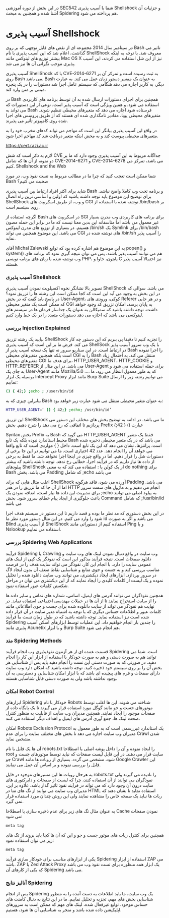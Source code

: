 در این بخش از دوره آموزشی SEC542 شما با آسیب پذیری Shellshock و جزئیات آن آشنا شده و همچنین به مبحث Spidering هم پرداخته می شود.

# آسیب پذیری Shellshock

در سپتامبر سال 2014 مجموعه ای از نقص های قابل توجهی که بر روی Bash تاثیر می گذاشت، اعلام شد که این آسیب پذیری با نام ShellShock معروف شد. با توجه به اینکه بیشتر توزیع های لینوکس مانند Mac OS X نیز از این شل استفاده می کردند، این آسیب پذیری موجب نگرانی آن ها نیز می شد.

آسیب پذیری ShellShock با کد CVE-2014-6271 به ثبت رسیده است و تمرکز آن بر روی Bash می باشد. Bash به عنوان یک مفسر دستور زبان عمل می کند. به عبارت دیگر، به کاربر اجازه می دهد هنگامی که سیستم عامل اجرا شد دستورات را در یک پنجره مبتنی بر متن وارد کند.

در Bash همچنین برای اجرای دستورات ارسال شده به آن توسط برنامه های کاربردی استفاده می شود. و همین ویژگی است که آسیب پذیر است. نوعی از این دستورات که می تواند به Bash فرستاده شود اجازه می دهد که متغیرهای محیطی تنظیم شوند. متغیرهای محیطی پویا، مقادیر نامگذاری شده ای هستند که از طریق پروسس های اجرا شده روی کامپیوتر تأثیر می پذیرند.

در واقع این آسیب پذیری بیانگر این است که مهاجم می تواند کدهای مخرب خود را به متغیرهای محیطی پیوست کند و به محض اینکه متغیر دریافت شد کد مهاجم اجرا شود.

https://cert.razi.ac.ir

لازم به ذکر است که شش CVE جداگانه مربوط به این آسیب پذیری وجود دارد که ما بر دو نمونه از آن ها که شامل CVE-2014-6271 و CVE-2014-6278 می باشد، تمرکز می کنیم.
Shellshock and the Web

شما ممکن است تعجب کنید که چرا ما در مطالب مربوط به تست نفوذ وب، در مورد Bash صحبت می کنیم؟

شاید برای اکثر افراد ارتباط بین آسیب پذیری Bash و برنامه تحت وب کاملا واضح نباشد. برای توضیح این موضوع باید توجه داشته باشید که اولین و اساسی ترین راه اتصال ShellShock و وب، از طریق اسکریپت های CGI نوشته شده با استفاده از /bin/bash بر روی سیتسم است.

اگرچه استفاده از Bash در اسکریپت های SGI برای برنامه های کاربردی وب مدرن بسیار غیر معمول می باشد اما متاسفانه این بدین معنا نیست که ما در برابر این حمله مصون هسیتم. در بسیاری از توزیع های مدرن لینوکس /bin/sh یک Symlink برای /bin/bash می باشد. این موضوع همچنین می تواند CGI های نوشته شده در /bin/sh را آسیب پذیر نماید.

آقای Michal Zalewski به این موضوع هم اشاره کرده بود که توابع popen() و system() هم می توانند آسیب پذیر باشند، پس می توان نتیجه گیری نمود که برنامه های وب نوشته شده با زبان های برنامه نویسی PHP، پایتون، جاوا و C نیز احتمالا آسیب پذیر هستند.

### آسیب پذیری Shellshock

تصویر بالا نشانگر نحوه اکسپلویت نمودن آسیب پذیری ShellShock می باشد. سوالی که در این بخش به وجود می آید این است که کجا ممکن است این رشته ها را تزریق نمود؟
در پاسخ باید گفت که در بخش User-Agent، کوکی، ورودی های Referer و در هر جایی که ممکن است یک متغیر محیطی CGI به پایان برسد، امکان تزریق کد وجود خواهد داشت.
توجه داشته باشید که سمیکالن به عنوان یک جداساز فرمان ها در سیستم های لینوکسی می باشد که اجازه می دهد دستورات متعدد را در یک خط وارد کنیم.

### بررسی Injection Explained

بیایید یک رشته تزریق ShellShock را تجزیه کنیم تا دقیقا پی ببریم که این دستور چه کار می کند.
فرض ما بر این است که آسیب پذیری ShellSock با یک وب سرور آسیب پذیر در ارتباط است. در این سناریو سرور نه تنها یک نسخه آسیب پذیر از Bash را اجرا نموده است بلکه همچنین متغیرهای محیطی CGI را به Bash منتقل می کند. به احتمال زیاد متغیرهای محیطی CGI برای هدف ما، HTTP_USER_AGENT، HTTP_COOKIE و HTTP_REFERER می باشد.
در این مثال از User-Agent برای حمله استفاده می شود و به جای یک User-Agent مانند Mozilla/5.0 …. که به طور معمول انتظار می رود، ما بوسیله یک ابزار Intercept Proxy مانند ابزار Burp Suite می توانیم رشته زیر را ارسال نماییم:

```bash
() { 42;} ;echo ; /user/bin/id
```

بنابراین چیزی که به Bash به عنوان متغیر محیطی منتقل می شود عبارت زیر خواهد بود:

```bash
HTTP_USER_AGENT=’ () { 42;} ;echo; /usr/bin/id’
```

این تزریق ShellShock ما می باشد. در ادامه به توضیح بخش های مختلف این دستور می پردازیم تا اتفاقی که رخ می دهد را شرح دهیم.
بخش Prefix عبارت () { 42;}

Syntax بخش Prefix به Bash می گوید که HTTP_USER_AGENT فقط یک متغیر محیط استاندارد نبوده بلکه یک تابع Bash می باشد که در یک متغیر محیطی ذخیره شده است.
پرانتزها، نشان می دهد که این یک تابع است.
داخل { } مواردی است که تابع واقعا می خواهد آن را انجام دهد.
عدد 42 اختیاری است. ما می توانیم در این جا برخی از دستورات شل را قرار دهیم. اما در واقع چیزی در اینجا اجرا نخواهد شد. ما فقط به برخی از داده ها نیاز داریم که در فرآیند اجرا، خطایی رخ ندهد.
توجه داشته باشید که بیشتر پیلودهای ShellShock از یک کولن یا : استفاده می کند که به معنی do nothing برای Bash می باشد.
بخش Padding که شامل ;echo می باشد

اغلب مثال هایی که برای ShellShock آورده می شود، فاقد هرگونه Padding می باشد. اما از آن جا که ما تزریق را در هدر HTTP انجام می دهیم و به ماژول های سمت سرور برای مدیریت این داده ها نیاز است، اضافه نمودن یک ;echo به پیلود اصلی می توانند باعث جلوگیری از ایجاد پیام خطای سرور شود.
بخش Command که شامل ;/usr/bin/id می باشد

در این بخش دستوری که مد نظر ما بوده و قصد داریم تا این دستور در سیستم هدف اجرا شود را وارد می کنیم. در این مثال دستور مورد نظر ما id می باشد و اگر به صورت Blind از آسیب پذیری ShellShock استفاده کنیم از دستوراتی مانند Ping و یا Nslookup استفاده می نماییم.

### بررسی Spidering Web Applications

فرآیند Spidering یا Crawling وب سایت در واقع دنبال نمودن لینک های وب سایت و دانلود صفحات است. نتیجه فرآیند مذکور این است که نفوذگر یک کپی از لینک های عمومی سایت را دارد. با انجام این کار، نفوذگر می تواند سایت هدف را در فرصت مناسب بررسی کند و به جست و جوی منابع و شناسایی نقاط ضعف آن بدون ایجاد لاگ در سرور بپردازد. ابزارهای ایجاد دیکشنری، می توانند وب سایت دانلود شده را تحلیل نموده و یک لیست از کلمات کلیدی را ایجاد نمایند که از این دیکشنری می توان در مراحل شکستن کلمات عبور استفاده نمود.

همچنین نفوذگران می توانند آدرس های ایمیل، اسامی، شماره های تماس و سایر داده ها را از سایت استخراج نمایند تا از آن ها در حملات مهندسی اجتماعی استفاده نماید. در نهایت هم نفوذگر می تواند از سایت دانلوده شده برای جست و جوی اطلاعاتی مانند کلمات عبور و اطلاعات حساس دیگری که با توجه به اشتباه مدیر سایت در آن قرار داده شده است نیز استفاده نماید. توجه داشته باشید که در طول زمان تست ما فرآیند Spidering را چندین بار انجام خواهیم داد. این عملیات توسط ابزارهای اسکن آسیب پذیری مانند Acunetix و یا ابزار Burp Suite هم انجام می شود.

### متد Spidering Methods

قسمت عمده ای از هر آزمون نفوذپذیری وب انجام فرآیند Spidering است. شما می توانید هم به صورت دستی و هم به صورت خودکار با استفاده از ابزار این کار را انجام دهید. در صورتی که به صورت دستی این تست را انجام دهید باید پس از شناسایی هر بخش آن را بر روی سیستم خود ذخیره کنید.
توجه داشته باشید که امکان دارد وب سایت دارای صفحات و فرم های پیچیده ای باشد که با ابزار امکان شناسایی و دسترسی به آن وجود نداشته باشد ولی به صورت دستی قابل شناسایی هستند.

### امکان Robot Control

ابزارهای Spidering خودکار با نام Robots شناخته می شوند. این ها اغلب توسط موتورهای جست و جو مانند گوگل مورد استفاده قرار می گیرند تا یک پایگاه داده از صفحات موجود را ایجاد نمایند. همچنین مدیران وب سایت از قابلیت به منظور کنترل صحت لینک ها، جمع آوری آدرس های ایمیل و اهداف دیگر استفاده می کنند.

امکان  Robots Exclusion Protocol یک استاندارد غیررسمی است که به طور معمول به مدیران وب سایت اجازه می دهد تا بخش های مختلف سایت را برای عدم Crawl شدن مشخص نماید.

آن ها یک فایل با نام robots.txt را ایجاد نموده و آن را داخل پوشه اصلی یا اصطلاحا root سایت قرار می دهند. در این فایل لیست صفحات که نباید توسط موتورهای جست و جو Crawl شود، مشخص می گردد. بسیاری از روبات ها مانند Google Crawler این فایل را بررسی نموده و بر اساس آن عمل می نمایند.

به هرحال روبات ها این مسیرهای موجود در فایل robots.txt را نادیده می گیرند ولی نفوذگران می توانند از آن استفاده کنند، چرا که لیست از صفحات و دایرکتوری های سایت درون آن وجود دارد که می تواند در فرآیند نفوذ تاثیر گذار باشد.
علاوه بر این، مدیران وب سایت می توانند از تگ های متا در HTML استفاده نماید تا نشان دهند که ربات ها نباید یک صفحه خاص را مشاهده نمایند ولی این روش چندان مورد استفاده قرار نمی گیرد.

به عنوان مثال تگ های زیر برای عدم ذخیره سازی یا اصطلاحا Cache نمودن صفحات می شود:
```text
meta tag
```

همچنین برای کنترل ربات های موتور جست و جو و این که آن ها کجا باید بروند از تگ های زیر می توان استفاده نمود:
```text
meta tag
```

یکی از ابزارهای مناسب برای خودکار سازی فرآیند Spidering استفاده از ابزار ZAP می باشد. ZAP یا Zed Attack Proxy یک ابزار همه منظوره برای تست نفوذ وب می باشد که یکی از کارهای آن Spidering می باشد.


### آنالیز نتایج Spidering

پس از انجام Spidering یک وب سایت، ما باید اطلاعات به دست آمده را به منظور شناسایی بخش های مهم، تجزیه و تحلیل نماییم. ما در این نتایج به دنبال کامنت های حساس موجود، توابع غیرفعال شده، لینک های مهم که ممکن است به سرورهای اپلیکیشن داده شده باشد و منجر به شناسایی آن ها شود، هستیم.


